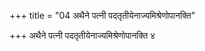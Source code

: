 +++
title = "04 अथैने पत्नी पदतृतीयेनाज्यमिश्रेणोपानक्ति"

+++
अथैने पत्नी पदतृतीयेनाज्यमिश्रेणोपानक्ति ४